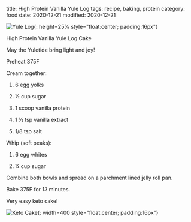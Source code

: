 title: High Protein Vanilla Yule Log
tags: recipe, baking, protein
category: food
date: 2020-12-21
modified: 2020-12-21

![Yule Log]({static}/images/IMG_2992.JPG){: height=25% style="float:center; padding:16px"}

High Protein Vanilla Yule Log Cake

May the Yuletide bring light and joy!

Preheat 375F

Cream together:

1. 6 egg yolks

2. ½ cup sugar

3. 1 scoop vanilla protein

4. 1 ½ tsp vanilla extract

5. 1/8 tsp salt

Whip (soft peaks): 

1. 6 egg whites

2. ¼ cup sugar

Combine both bowls and spread on a parchment lined jelly roll pan.  

Bake 375F for 13 minutes.

Very easy keto cake!

![Keto Cake]({static}/images/IMG_2995.JPG){: width=400 style="float:center; padding:16px"}
